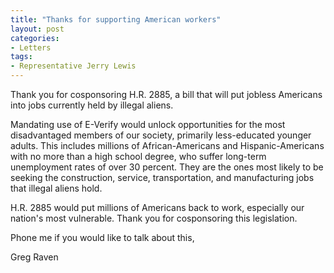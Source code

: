 ```yaml
---
title: "Thanks for supporting American workers"
layout: post
categories:
- Letters
tags:
- Representative Jerry Lewis
---
```


Thank you for cosponsoring H.R. 2885, a bill that will put jobless Americans into jobs currently held by illegal aliens.  
  
Mandating use of E-Verify would unlock opportunities for the most disadvantaged members of our society, primarily less-educated younger adults. This includes millions of African-Americans and Hispanic-Americans with no more than a high school degree, who suffer long-term unemployment rates of over 30 percent. They are the ones most likely to be seeking the construction, service, transportation, and manufacturing jobs that illegal aliens hold.

H.R. 2885 would put millions of Americans back to work, especially our nation's most vulnerable. Thank you for cosponsoring this legislation.

Phone me if you would like to talk about this,

Greg Raven